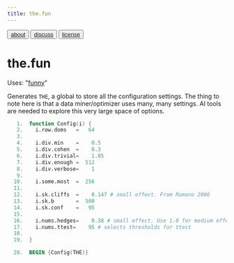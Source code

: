 ```yaml
---
title: the.fun
---
```


<button class="button"><a href="/fun/ABOUT">about</a></button>   <button class="button1"><a href="http://github.com/timm/fun/issues">discuss</a></button>    <button class="button2"><a href="/fun/license">license</a></button> <br>



# the.fun

Uses:  "[funny](funny)"<br>

Generates `THE`,  a global to store all the configuration settings.
The thing to note here is that a data miner/optimizer uses many,
many settings.  AI tools are needed to explore this very large space
of options.

```awk
   1.  function Config(i) {
   2.    i.row.doms   =   64
   3.  
   4.    i.div.min    =    0.5
   5.    i.div.cohen  =    0.3
   6.    i.div.trivial=    1.05
   7.    i.div.enough =  512
   8.    i.div.verbose=    1
   9.  
  10.    i.some.most  =  256
  11.  
  12.    i.sk.cliffs  =    0.147 # small effect. From Romano 2006
  13.    i.sk.b       =  500 
  14.    i.sk.conf    =   95
  15.  
  16.    i.nums.hedges=    0.38 # small effect. Use 1.0 for medium effect
  17.    i.nums.ttest=    95 # selects thresholds for ttest
  18.  
  19.  }
```

```awk
  20.  BEGIN {Config(THE)}
```
